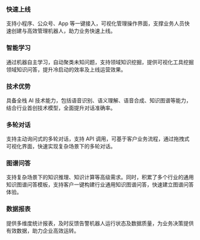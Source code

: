 ### 快速上线
支持小程序、公众号、App 等一键接入，可视化管理操作界面，支撑业务人员快速创建与高效管理机器人，助力业务快速上线。

### 智能学习
通过机器自主学习，自动聚类未知问题，支持领域知识挖掘，提供可视化工具挖掘领域知识问答，提升冷启动的效率及上线运营效果。

### 技术优势
具备全栈 AI 技术能力，包括语音识别、语义理解、语音合成、知识图谱等能力，结合行业首创技术模型，全面提升对话准确率。

### 多轮对话
支持主动询问式的多轮对话，支持 API 调用，可基于客户业务流程，通过拖拽式可视化界面，快速实现复杂场景下的多轮对话。

### 图谱问答
支持复杂场景下的知识推理、知识计算等高级需求。同时，积累了多个行业的通用知识图谱问答模板，支持客户一键构建行业通用知识图谱问答，快速建立图谱问答体验。

### 数据报表
提供多维度统计报表，及时反馈告警机器人运行状态及数据质量，为业务决策提供有效数据，助力企业高效运转。
